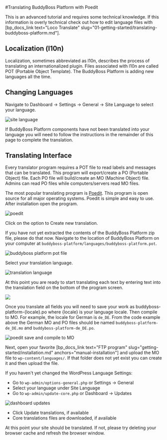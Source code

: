 #Translating BuddyBoss Platform with Poedit

This is an advanced tutorial and requires some technical knowledge. If this information is overly technical check out how to edit language files with [bp_docs_link text="Loco Translate" slug="01-getting-started/translating-buddyboss-platform.md"].

Localization (l10n)
-------------------

Localization, sometimes abbreviated as l10n, describes the process of translating an internationalized plugin. Files associated with l10n are called POT (Portable Object Template). The BuddyBoss Platform is adding new languages all the time.

Changing Languages
------------------

Navigate to Dashboard -> Settings -> General -> Site Language to select your language.

![site language](https://www.dropbox.com/s/yc0mdbkmrrpkb7l/sitelanguage.jpg?raw=1)

If BuddyBoss Platform components have not been translated into your language you will need to follow the instructions in the remainder of this page to complete the translation.

Translating Interface
---------------------

Every translator program requires a POT file to read labels and messages that can be translated. This program will export/create a PO (Portable Object) file. Each PO file will build/create an MO (Machine Object) file. Admins can read PO files while computers/servers read MO files.

The most popular translating program is [Poedit](https://poedit.net/download). This program is open source for all major operating systems. Poedit is simple and easy to use. After installation open the program.

![poedit](https://www.dropbox.com/s/jfah1sgkfqbazjj/poedit.png?raw=1)

Click on the option to Create new translation.

If you have not yet extracted the contents of the BuddyBoss Platform zip file, please do that now. Navigate to the location of BuddyBoss Platform on your computer at `buddyboss-platform/languages/buddyboss-platform.pot`.

![buddyboss platform pot file](https://www.dropbox.com/s/7teyx1ucc7ojdoq/filepath.png?raw=1)

Select your translation language.

![translation language](https://www.dropbox.com/s/fatdhf8x5c0y015/language.png?raw=1)

At this point you are ready to start translating each text by entering text into the translation field on the bottom of the program screen.

![](https://www.dropbox.com/s/7cwtm6ks6ms1hob/image-4-1024x846.png?raw=1)

Once you translate all fields you will need to save your work as buddyboss-platform-{locale}.po where {locale} is your language locale. Then compile to MO. For example, the locale for German is `de_DE`. From the code example above the German MO and PO files should be named `buddyboss-platform-de_DE.mo` and `buddyboss-platform-de_DE.po`.

![poedit save and compile to MO](https://www.dropbox.com/s/fyvtgsag2ionivf/poeditsavecompile-1024x844.jpg?raw=1)

Next, open your favorite [bp_docs_link text="FTP program" slug="getting-started/installation.md" anchors="manual-installation"] and upload the MO file to `wp-content/languages/`. If that folder does not yet exist you can create it and then upload the file.

If you haven't yet changed the WordPress Language Settings:

*   Go to `wp-admin/options-general.php` or Settings -> General
*   Select your language under Site Language
*   Go to `wp-admin/update-core.php` or Dashboard -> Updates

![dashboard updates](https://www.dropbox.com/s/46r0sqyeii7wwfd/dashboardupdates.jpg?raw=1)

*   Click Update translations, if available
*   Core translations files are downloaded, if available

At this point your site should be translated. If not, please try deleting your browser cache and refresh the browser window.